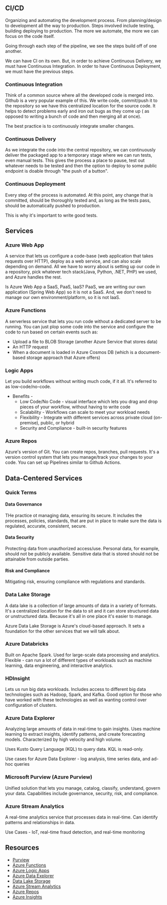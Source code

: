 ## CI/CD
Organizing and automating the development process. From planning/design to development all the way to production. Steps involved include testing, building deploying to production. The more we automate, the more we can focus on the code itself.

Going through each step of the pipeline, we see the steps build off of one another.

We can have CI on its own. But, in order to achieve Continuous Delivery, we must have Continuous Integration. In order to have Continuous Deployment, we must have the previous steps.

### Continuous Integration
Think of a common source where all the developed code is merged into. Github is a very popular example of this. We write code, commit/push it to the repository so we have this centralized location for the source code. It helps to detect problems early and iron out bugs as they come up ( as opposed to writing a bunch of code and then merging all at once). 

The best practice is to continuously integrate smaller changes. 

### Continuous Delivery
As we integrate the code into the central repository, we can continuously deliver the packaged app to a temporary stage where we can run tests, even manual tests. This gives the process a place to pause, test out whatever needs to be tested and then the option to deploy to some public endpoint is doable through "the push of a button". 

### Continuous Deployment
Every step of the process is automated. At this point, any change that is committed, should be thoroughly tested and, as long as the tests pass, should be automatically pushed to production. 

This is why it's important to write good tests. 

## Services
### Azure Web App
A service that lets us configure a code-base (web application that takes requests over HTTP), deploy as a web service, and can also scale depending on demand. All we have to worry about is setting up our code in a repository, pick whatever tech stack(Java, Python, .NET, PHP) we used, and Azure handles the rest. 

Is Azure Web App a SaaS, PaaS, IaaS? PaaS, we are writing our own application (Spring Web App) so it is not a SaaS. And, we don't need to manage our own environment/platform, so it is not IaaS. 

### Azure Functions
A serverless service that lets you run code without a dedicated server to be running. You can just plop some code into the service and configure the code to run based on certain events such as:
- Upload a file to BLOB Storage (another Azure Service that stores data)
- An HTTP request
- When a document is loaded in Azure Cosmos DB (which is a document-based storage approach that Azure offers)

### Logic Apps
Let you build workflows without writing much code, if it all. It's referred to as low-code/no-code. 

- Benefits - 
  - Low Code/No Code - visual interface which lets you drag and drop pieces of your workflow, without having to write code
  - Scalability - Workflows can scale to meet your workload needs
  - Flexibility - Integrate with different services across private cloud (on-premise), public, or hybrid
  - Security and Compliance - built-in security features

### Azure Repos
Azure's version of Git. You can create repos, branches, pull requests. It's a version control system that lets you manage/track your changes to your code. You can set up Pipelines similar to Github Actions. 

## Data-Centered Services

### Quick Terms

#### Data Governance
THe practice ot managing data, ensuring its secure. It includes the processes, policies, standards, that are put in place to make sure the data is regulated, accurate, consistent, secure.

#### Data Security
Protecting data from unauthorized access/use. Personal data, for example, should not be publicly available. Sensitive data that is stored should not be attainable from outside parties. 

#### Risk and Compliance
Mitigating risk, ensuring compliance with regulations and standards. 

### Data Lake Storage
A data lake is a collection of large amounts of data in a variety of formats. It's a centralized location for the data to sit and it can store structured data or unstructured data. Because it's all in one place it's easier to manage. 

Azure Data Lake Storage is Azure's cloud-based approach. It sets a foundation for the other services that we will talk about. 

### Azure Databricks
Built on Apache Spark. Used for large-scale data processing and analytics. Flexible - can run a lot of different types of workloads such as machine learning, data engineering, and interactive analytics. 

### HDInsight
Lets us run big data workloads. Includes access to different big data technologies such as Hadoop, Spark, and Kafka. Good option for those who have worked with these technologies as well as wanting control over configuration of clusters. 

### Azure Data Explorer
Analyzing large amounts of data in real-time to gain insights. Uses machine learning to extract insights, identify patterns, and create forecasting models. Characterized by high velocity and high volume. 

Uses Kusto Query Language (KQL) to query data. KQL is read-only. 

Use cases for Azure Data Explorer - log analysis, time series data, and ad-hoc queries

### Microsoft Purview (Azure Purview)
Unified solution that lets you manage, catalog, classify, understand, govern your data. Capabilities include governance, security, risk, and compliance.

### Azure Stream Analytics
A real-time analytics service that processes data in real-time. Can identify patterns and relationships in data. 

Use Cases - IoT, real-time fraud detection, and real-time monitoring


## Resources
- [Purview](https://learn.microsoft.com/en-us/purview/)
- [Azure Functions](https://learn.microsoft.com/en-us/azure/azure-functions/)
- [Azure Logic Apps](https://learn.microsoft.com/en-us/azure/logic-apps/logic-apps-overview)
- [Azure Data Explorer](https://learn.microsoft.com/en-us/azure/data-explorer/data-explorer-overview)
- [Data Lake Storage](https://learn.microsoft.com/en-us/azure/storage/blobs/data-lake-storage-introduction)
- [Azure Stream Analytics](https://learn.microsoft.com/en-us/azure/stream-analytics/stream-analytics-introduction)
- [Azure Repos](https://learn.microsoft.com/en-us/azure/devops/repos/?view=azure-devops)
- [Azure Insights](https://learn.microsoft.com/en-us/azure/hdinsight/spark/apache-spark-jupyter-spark-sql-use-portal)